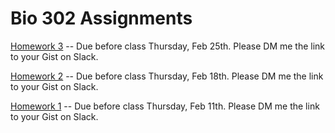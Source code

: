 # Bio 302 Assignments

[Homework 3](homework03.ipynb) -- Due before class Thursday, Feb 25th. Please DM me the link to your Gist on Slack.


[Homework 2](homework02.ipynb) -- Due before class Thursday, Feb 18th. Please DM me the link to your Gist on Slack.


[Homework 1](homework01.ipynb) -- Due before class Thursday, Feb 11th. Please DM me the link to your Gist on Slack.
